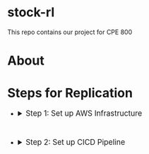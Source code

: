 # stock-rl
This repo contains our project for CPE 800

# About

# Steps for Replication

 - <details>
    <summary style="font-size:larger;">Step 1: Set up AWS Infrastructure</summary>
    <br>
    The infrastructure for this project is contained in the <strong><font color=#0fb503>main.tf</font></strong> file. You can change this file to fit your specific architetcture needs but, if you just want to deploy the project for yourself there are some changes you will have to make. Those changes are as follows:
    <br>
    &nbsp;&nbsp;&nbsp;&nbsp;

    - Uncomment lines 90 - 97.
    <br>
    &nbsp;&nbsp;&nbsp;&nbsp;

    - Add your IP address to line 96
    <br>
    &nbsp;&nbsp;&nbsp;&nbsp;
    
    - Create your own key pair in AWS and replace the   
      keypair name on line 139 with the name of the 
      keypair you just created
    <br>
    &nbsp;&nbsp;&nbsp;&nbsp;

    - Add your email address to line 168

    </details>

<br>

 - <details>
    <summary style="font-size:larger;">Step 2: Set up CICD Pipeline</summary>
    - jdnfjdn
    <br>
    - djhfjhd
    </details>
